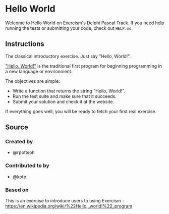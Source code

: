 # Hello World

Welcome to Hello World on Exercism's Delphi Pascal Track.
If you need help running the tests or submitting your code, check out `HELP.md`.

## Instructions

The classical introductory exercise. Just say "Hello, World!".

["Hello, World!"](http://en.wikipedia.org/wiki/%22Hello,_world!%22_program) is
the traditional first program for beginning programming in a new language
or environment.

The objectives are simple:

- Write a function that returns the string "Hello, World!".
- Run the test suite and make sure that it succeeds.
- Submit your solution and check it at the website.

If everything goes well, you will be ready to fetch your first real exercise.

## Source

### Created by

- @rpottsoh

### Contributed to by

- @kotp

### Based on

This is an exercise to introduce users to using Exercism - https://en.wikipedia.org/wiki/%22Hello,_world!%22_program